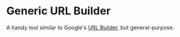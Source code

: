 Generic URL Builder
===================

A handy tool similar to Google's [URL Builder](https://support.google.com/analytics/answer/1033867?hl=en&topic=1032998), but general-purpose.

